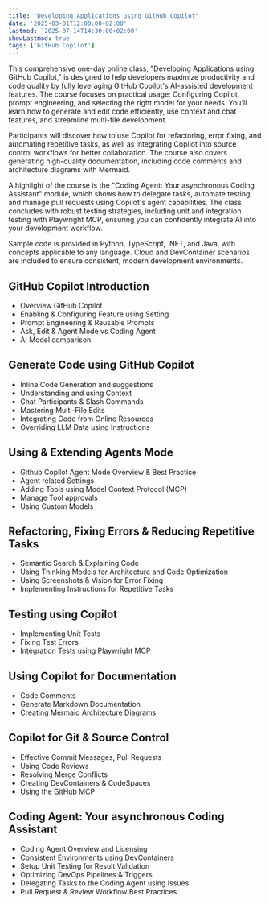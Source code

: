 ```yaml
---
title: "Developing Applications using GitHub Copilot"
date: '2025-03-01T12:00:00+02:00'
lastmod: '2025-07-14T14:30:00+02:00'
showLastmod: true
tags: ['GitHub Copilot']
---
```


This comprehensive one-day online class, "Developing Applications using GitHub Copilot," is designed to help developers maximize productivity and code quality by fully leveraging GitHub Copilot's AI-assisted development features. The course focuses on practical usage: Configuring Copilot, prompt engineering, and selecting the right model for your needs. You'll learn how to generate and edit code efficiently, use context and chat features, and streamline multi-file development.

Participants will discover how to use Copilot for refactoring, error fixing, and automating repetitive tasks, as well as integrating Copilot into source control workflows for better collaboration. The course also covers generating high-quality documentation, including code comments and architecture diagrams with Mermaid.

A highlight of the course is the "Coding Agent: Your asynchronous Coding Assistant" module, which shows how to delegate tasks, automate testing, and manage pull requests using Copilot's agent capabilities. The class concludes with robust testing strategies, including unit and integration testing with Playwright MCP, ensuring you can confidently integrate AI into your development workflow.

Sample code is provided in Python, TypeScript, .NET, and Java, with concepts applicable to any language. Cloud and DevContainer scenarios are included to ensure consistent, modern development environments.

## GitHub Copilot Introduction​

- Overview GitHub Copilot
- Enabling & Configuring Feature using Setting
- Prompt Engineering & Reusable Prompts
- Ask, Edit & Agent Mode vs Coding Agent
- AI Model comparison

## Generate Code using GitHub Copilot​

- Inline Code Generation and suggestions
- Understanding and using Context
- Chat Participants & Slash Commands
- Mastering Multi-File Edits
- Integrating Code from Online Resources
- Overriding LLM Data using Instructions

## Using & Extending Agents Mode

- Github Copilot Agent Mode Overview & Best Practice
- Agent related Settings
- Adding Tools using Model Context Protocol (MCP)
- Manage Tool approvals
- Using Custom Models

## Refactoring, Fixing Errors ​& Reducing Repetitive Tasks​

- Semantic Search & Explaining Code
- Using Thinking Models for Architecture and Code Optimization
- Using Screenshots & Vision for Error Fixing
- Implementing Instructions for Repetitive Tasks

## Testing using Copilot​

- Implementing Unit Tests
- Fixing Test Errors
- Integration Tests using Playwright MCP

## Using Copilot for Documentation​

- Code Comments
- Generate Markdown Documentation
- Creating Mermaid Architecture Diagrams

## Copilot for Git & Source Control​

- Effective Commit Messages, Pull Requests
- Using Code Reviews
- Resolving Merge Conflicts
- Creating DevContainers & CodeSpaces
- Using the GitHub MCP

## Coding Agent: Your asynchronous Coding Assistant

- Coding Agent Overview and Licensing
- Consistent Environments using DevContainers
- Setup Unit Testing for Result Validation
- Optimizing DevOps Pipelines & Triggers
- Delegating Tasks to the Coding Agent using Issues
- Pull Request & Review Workflow Best Practices
